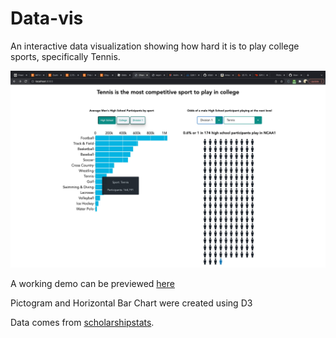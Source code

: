 # Data-vis

An interactive data visualization showing how hard it is to play college sports, specifically Tennis.

![](./assets/preview.jpeg)

A working demo can be previewed [here](https://maxsultan.github.io/Data-viz/)

Pictogram and Horizontal Bar Chart were created using D3

Data comes from [scholarshipstats](https://scholarshipstats.com/varsityodds).
